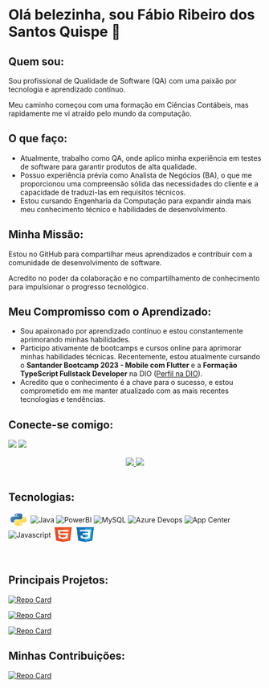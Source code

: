<div>
    <h1>Olá belezinha, sou Fábio Ribeiro dos Santos Quispe 👋</h1>
    <h2>Quem sou:</h2>
    <p>Sou profissional de Qualidade de Software (QA) com uma paixão por tecnologia e aprendizado contínuo.</p>
    <p>Meu caminho começou com uma formação em Ciências Contábeis, mas rapidamente me vi atraído pelo mundo da computação.</p>
</div>

<div>
    <h2>O que faço:</h2>
    <ul>
        <li>Atualmente, trabalho como QA, onde aplico minha experiência em testes de software para garantir produtos de alta qualidade.</li>
        <li>Possuo experiência prévia como Analista de Negócios (BA), o que me proporcionou uma compreensão sólida das necessidades do cliente e a capacidade de traduzi-las em requisitos técnicos.</li>
        <li>Estou cursando Engenharia da Computação para expandir ainda mais meu conhecimento técnico e habilidades de desenvolvimento.</li>
    </ul>
</div>

<div>
    <h2>Minha Missão:</h2>
    <p>Estou no GitHub para compartilhar meus aprendizados e contribuir com a comunidade de desenvolvimento de software.</p>
    <p>Acredito no poder da colaboração e no compartilhamento de conhecimento para impulsionar o progresso tecnológico.</p>
</div>

<div>
    <h2>Meu Compromisso com o Aprendizado:</h2>
    <ul>
        <li>Sou apaixonado por aprendizado contínuo e estou constantemente aprimorando minhas habilidades.</li>
        <li>Participo ativamente de bootcamps e cursos online para aprimorar minhas habilidades técnicas. Recentemente, estou atualmente cursando o <strong>Santander Bootcamp 2023 - Mobile com Flutter</strong> e a <strong>Formação TypeScript Fullstack Developer</strong> na DIO (<a href="https://www.dio.me/users/fabio_ribeiro1981">Perfil na DIO</a>).</li>
        <li>Acredito que o conhecimento é a chave para o sucesso, e estou comprometido em me manter atualizado com as mais recentes tecnologias e tendências.</li>
    </ul>
</div>

<div>
    <h2>Conecte-se comigo:</h2>
    <a href="mailto:fabiorisantos1981@gmail.com"><img src="https://img.shields.io/badge/-Gmail-%23333?style=for-the-badge&logo=gmail&logoColor=white" target="_blank"></a>
    <a href="https://www.linkedin.com/in/fabioribeiro1981"><img src="https://img.shields.io/badge/-LinkedIn-%230077B5?style=for-the-badge&logo=linkedin&logoColor=white" target="_blank"></a>
</div>

<br>

<div align="center">
    <a href="https://github.com/fabiorisantosquispe">
        <img height="180em" src="https://github-readme-stats.vercel.app/api?username=fabiorisantosquispe&show_icons=true&theme=tokyonight&include_all_commits=true&count_private=true"/>
        <img height="180em" src="https://github-readme-stats.vercel.app/api/top-langs/?username=fabiorisantosquispe&layout=compact&langs_count=7&theme=tokyonight"/>
    </a>
</div>

<div style="display: inline_block"><br>
    <h2>Tecnologias:</h2>
    <img align="center" alt="Python" height="30" width="40" src="https://raw.githubusercontent.com/devicons/devicon/master/icons/python/python-original.svg">
    <img align="center" alt="Java" height="30" width="40" src="https://www.svgrepo.com/download/184143/java.svg">
    <img align="center" alt="PowerBI" height="30" width="30" src="https://e7.pngegg.com/pngimages/252/727/png-clipart-power-bi-business-intelligence-microsoft-analytics-microsoft-text-rectangle.png">
    <img align="center" alt="MySQL" height="30" width="40" src="https://cdn.jsdelivr.net/gh/devicons/devicon/icons/mysql/mysql-original-wordmark.svg">
    <img align="center" alt="Azure Devops" height="30" width="30" src="https://www.svgrepo.com/download/448271/azure-devops.svg">
    <img align="center" alt="App Center" height="30" width="30" src="https://www.vectorlogo.zone/logos/appcenterms/appcenterms-tile.svg">
    <img align="center" alt="Javascript" height="30" width="30" src="https://cdn.worldvectorlogo.com/logos/javascript-1.svg">
    <img align="center" alt="HTML" height="30" width="40" src="https://raw.githubusercontent.com/devicons/devicon/master/icons/html5/html5-original.svg">
    <img align="center" alt="CSS" height="30" width="40" src="https://raw.githubusercontent.com/devicons/devicon/master/icons/css3/css3-original.svg">
</div>

<br>
<br>

<h2>Principais Projetos:</h2>

[![Repo Card](https://github-readme-stats.vercel.app/api/pin/?username=fabiorisantosquispe&repo=dio-lab-open-source&bg_color=000&border_color=30A3DC&show_icons=true&icon_color=30A3DC&title_color=E94D5F&text_color=FFF)](https://github.com/fabiorisantosquispe/dio-lab-open-source)

[![Repo Card](https://github-readme-stats.vercel.app/api/pin/?username=fabiorisantosquispe&repo=flutter_test_framework&bg_color=000&border_color=30A3DC&show_icons=true&icon_color=30A3DC&title_color=E94D5F&text_color=FFF)](https://github.com/fabiorisantosquispe/flutter_test_framework)

[![Repo Card](https://github-readme-stats.vercel.app/api/pin/?username=fabiorisantosquispe&repo=maestro&bg_color=000&border_color=30A3DC&show_icons=true&icon_color=30A3DC&title_color=E94D5F&text_color=FFF)](https://github.com/fabiorisantosquispe/maestro)

<h2>Minhas Contribuições:</h2>

[![Repo Card](https://github-readme-stats.vercel.app/api/pin/?username=fabiorisantosquispe&repo=dio-lab-open-source&bg_color=000&border_color=30A3DC&show_icons=true&icon_color=30A3DC&title_color=E94D5F&text_color=FFF)](https://github.com/fabiorisantosquispe/dio-lab-open-source)
</div>
